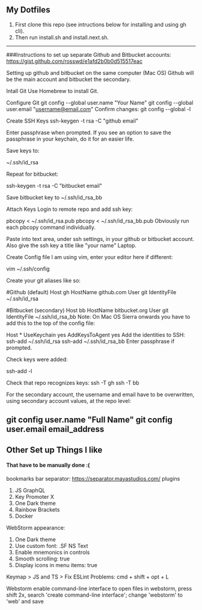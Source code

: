 ## My Dotfiles

1. First clone this repo (see intructions below for installing and using gh cli). 
2. Then run install.sh and install.next.sh.

---
###Instructions to set up separate Github and Bitbucket accounts:
https://gist.github.com/rosswd/e1afd2b0b0d515517eac

Setting up github and bitbucket on the same computer (Mac OS)
Github will be the main account and bitbucket the secondary.

Intall Git
Use Homebrew to install Git.

Configure Git
git config --global user.name "Your Name"
git config --global user.email "username@email.com"
Confirm changes: git config --global -l

Create SSH Keys
ssh-keygen -t rsa -C "github email"

Enter passphrase when prompted. If you see an option to save the passphrase in your keychain, do it for an easier life.

Save keys to:

~/.ssh/id_rsa

Repeat for bitbucket:

ssh-keygen -t rsa -C "bitbucket email"

Save bitbucket key to ~/.ssh/id_rsa_bb

Attach Keys
Login to remote repo and add ssh key:

pbcopy < ~/.ssh/id_rsa.pub
pbcopy < ~/.ssh/id_rsa_bb.pub
Obviously run each pbcopy command individually.

Paste into text area, under ssh settings, in your github or bitbucket account. Also give the ssh key a title like "your name" Laptop.

Create Config file
I am using vim, enter your editor here if different:

vim ~/.ssh/config

Create your git aliases like so:

#Github (default)
Host gh
HostName github.com
User git
IdentityFile ~/.ssh/id_rsa

#Bitbucket (secondary)
Host bb
HostName bitbucket.org
User git
IdentityFile ~/.ssh/id_rsa_bb
Note: On Mac OS Sierra onwards you have to add this to the top of the config file:

Host *
UseKeychain yes
AddKeysToAgent yes
Add the identities to SSH:
ssh-add ~/.ssh/id_rsa
ssh-add ~/.ssh/id_rsa_bb
Enter passphrase if prompted.

Check keys were added:

ssh-add -l

Check that repo recognizes keys:
ssh -T gh
ssh -T bb

For the secondary account, the username and email have to be overwritten, using secondary account values, at the repo level:

git config user.name "Full Name"
git config user.email email_address
---
## Other Set up Things I like
#### That have to be manually done :(
bookmarks bar separator: https://separator.mayastudios.com/
plugins
1. JS GraphQL
2. Key Promoter X
3. One Dark theme
4. Rainbow Brackets
5. Docker

WebStorm appearance:
1. One Dark theme
2. Use custom font: .SF NS Text
3. Enable mnemonics in controls
4. Smooth scrolling: true
5. Display icons in menu items: true

Keymap > JS and TS > Fix ESLint Problems: cmd + shift + opt + L

Webstorm enable command-line interface to open files
in webstorm, press shift 2x, search 'create command-line interface'; change 'webstorm' to 'web' and save


